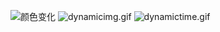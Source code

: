 ![颜色变化](https://i.loli.net/2019/01/04/5c2f12ebaffba.gif)
![dynamicimg.gif](https://i.loli.net/2019/01/04/5c2f198b4a5a6.gif)
![dynamictime.gif](https://i.loli.net/2019/01/04/5c2f198ee9afd.gif)